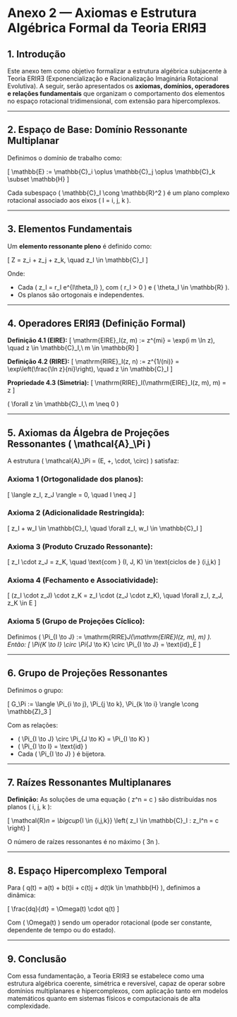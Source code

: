 # **Anexo 2 — Axiomas e Estrutura Algébrica Formal da Teoria ERIЯƎ**

## **1. Introdução**

Este anexo tem como objetivo formalizar a estrutura algébrica subjacente à Teoria ERIЯƎ (Exponencialização e Racionalização Imaginária Rotacional Evolutiva). A seguir, serão apresentados os **axiomas, domínios, operadores e relações fundamentais** que organizam o comportamento dos elementos no espaço rotacional tridimensional, com extensão para hipercomplexos.


---

## **2. Espaço de Base: Domínio Ressonante Multiplanar**

Definimos o domínio de trabalho como:

\[
\mathbb{E} := \mathbb{C}_i \oplus \mathbb{C}_j \oplus \mathbb{C}_k \subset \mathbb{H}
\]

Cada subespaço \( \mathbb{C}_I \cong \mathbb{R}^2 \) é um plano complexo rotacional associado aos eixos \( I = i, j, k \).

---

## **3. Elementos Fundamentais**

Um **elemento ressonante pleno** é definido como:

\[
Z = z_i + z_j + z_k, \quad z_I \in \mathbb{C}_I
\]

Onde:
- Cada \( z_I = r_I e^{I\theta_I} \), com \( r_I > 0 \) e \( \theta_I \in \mathbb{R} \).
- Os planos são ortogonais e independentes.

---

## **4. Operadores ERIЯƎ (Definição Formal)**

**Definição 4.1 (EIRE):**
\[
\mathrm{EIRE}_I(z, m) := z^{mi} = \exp(i m \ln z), \quad z \in \mathbb{C}_I,\ m \in \mathbb{R}
\]

**Definição 4.2 (RIRE):**
\[
\mathrm{RIRE}_I(z, n) := z^{1/(ni)} = \exp\left(\frac{\ln z}{ni}\right), \quad z \in \mathbb{C}_I
\]

**Propriedade 4.3 (Simetria):**
\[
\mathrm{RIRE}_I(\mathrm{EIRE}_I(z, m), m) = z
\]

\( \forall z \in \mathbb{C}_I,\ m \neq 0 \)

---

## **5. Axiomas da Álgebra de Projeções Ressonantes \( \mathcal{A}_\Pi \)**

A estrutura \( \mathcal{A}_\Pi = (E, +, \cdot, \circ) \) satisfaz:

### **Axioma 1 (Ortogonalidade dos planos):**
\[
\langle z_I, z_J \rangle = 0, \quad I \neq J
\]

### **Axioma 2 (Adicionalidade Restringida):**
\[
z_I + w_I \in \mathbb{C}_I, \quad \forall z_I, w_I \in \mathbb{C}_I
\]

### **Axioma 3 (Produto Cruzado Ressonante):**
\[
z_I \cdot z_J = z_K, \quad \text{com } (I, J, K) \in \text{ciclos de } (i,j,k)
\]

### **Axioma 4 (Fechamento e Associatividade):**
\[
(z_I \cdot z_J) \cdot z_K = z_I \cdot (z_J \cdot z_K), \quad \forall z_I, z_J, z_K \in E
\]

### **Axioma 5 (Grupo de Projeções Cíclico):**
Definimos \( \Pi_{I \to J} := \mathrm{RIRE}_J(\mathrm{EIRE}_I(z, m), m) \). Então:
\[
\Pi_{K \to I} \circ \Pi_{J \to K} \circ \Pi_{I \to J} = \text{id}_E
\]

---

## **6. Grupo de Projeções Ressonantes**

Definimos o grupo:

\[
G_\Pi := \langle \Pi_{i \to j}, \Pi_{j \to k}, \Pi_{k \to i} \rangle \cong \mathbb{Z}_3
\]

Com as relações:
- \( \Pi_{I \to J} \circ \Pi_{J \to K} = \Pi_{I \to K} \)
- \( \Pi_{I \to I} = \text{id} \)
- Cada \( \Pi_{I \to J} \) é bijetora.

---

## **7. Raízes Ressonantes Multiplanares**

**Definição:** As soluções de uma equação \( z^n = c \) são distribuídas nos planos \( i, j, k \):

\[
\mathcal{R}_n = \bigcup_{I \in \{i,j,k\}} \left\{ z_I \in \mathbb{C}_I : z_I^n = c \right\}
\]

O número de raízes ressonantes é no máximo \( 3n \).

---

## **8. Espaço Hipercomplexo Temporal**

Para \( q(t) = a(t) + b(t)i + c(t)j + d(t)k \in \mathbb{H} \), definimos a dinâmica:

\[
\frac{dq}{dt} = \Omega(t) \cdot q(t)
\]

Com \( \Omega(t) \) sendo um operador rotacional (pode ser constante, dependente de tempo ou do estado).

---

## **9. Conclusão**

Com essa fundamentação, a Teoria ERIЯƎ se estabelece como uma estrutura algébrica coerente, simétrica e reversível, capaz de operar sobre domínios multiplanares e hipercomplexos, com aplicação tanto em modelos matemáticos quanto em sistemas físicos e computacionais de alta complexidade.
